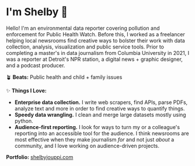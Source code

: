 # I'm Shelby 👋

Hello! I'm an environmental data reporter covering pollution and enforcement for Public Health Watch. Before this, I worked as a freelancer helping local newsrooms find creative ways to bolster their work with data collection, analysis, visualization and public service tools. Prior to completing a master's in data journalism from Columbia University in 2021, I was a reporter at Detroit's NPR station, a digital news + graphic designer, and a podcast producer.

🪴 **Beats:**
Public health and child + family issues

✨ **Things I Love:**
* **Enterprise data collection.** I write web scrapers, find APIs, parse PDFs, analyze text and more in order to find creative ways to quantify things.
* **Speedy data wrangling.** I clean and merge large datasets mostly using python.
* **Audience-first reporting.** I look for ways to turn my or a colleague's reporting into an accessible tool for the audience. I think newsrooms are most effective when they make journalism _for_ and not just _about_ a community, and I love working on audience-driven projects.

**Portfolio:**
[shelbyjouppi.com](https://shelbyjouppi.com)
